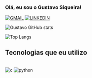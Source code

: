 
### Olá, eu sou o Gustavo Siqueira!

[![GMAIL](https://img.shields.io/badge/Gmail-D14836?style=for-the-badge&logo=gmail&logoColor=white)](mailto:siqueiragustavocontato@gmail.com)
[![LINKEDIN](https://img.shields.io/badge/LinkedIn-0077B5?style=for-the-badge&logo=linkedin&logoColor=white)](https://www.linkedin.com/in/gustavo-siqueira-38b007258)

![Gustavo GitHub stats](https://github-readme-stats.vercel.app/api?username=gustavosiqueiramorais&show_icons=true&theme=tokyonight)

![Top Langs](https://github-readme-stats.vercel.app/api/top-langs/?username=gustavosiqueiramorais&hide_progress=true)

## Tecnologias que eu utilizo
<div style= "display: inline_block"><br/>
    <img align= "center" alt= "c" src = "https://img.shields.io/badge/C-00599C?style=for-the-badge&logo=c&logoColor=white" />
     <img align= "center" alt= "python" src = "https://img.shields.io/badge/Python-14354C?style=for-the-badge&logo=python&logoColor=white" />
     
</div>
